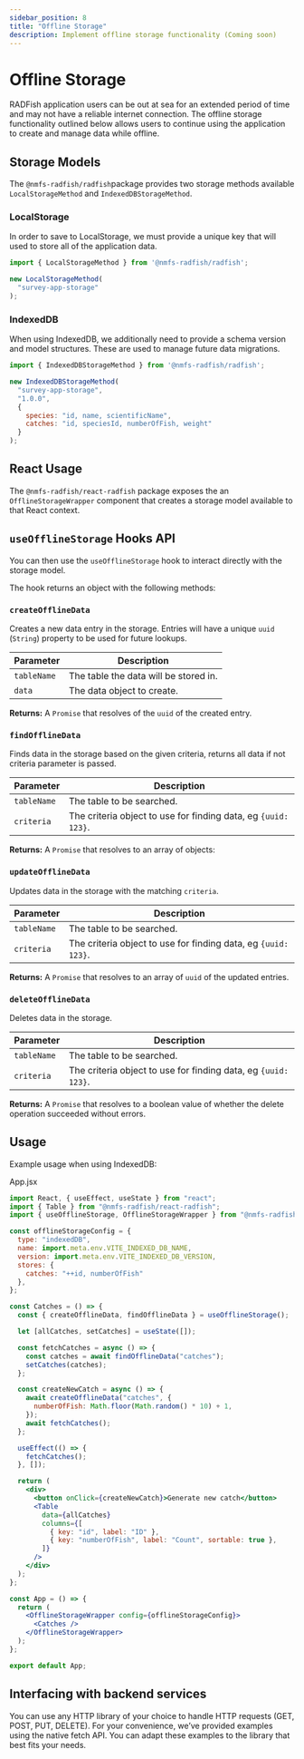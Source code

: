 ```yaml
---
sidebar_position: 8
title: "Offline Storage"
description: Implement offline storage functionality (Coming soon)
---
```


# Offline Storage

RADFish application users can be out at sea for an extended period of time and may not have a reliable internet connection. The offline storage functionality outlined below allows users to continue using the application to create and manage data while offline.

## Storage Models

The `@nmfs-radfish/radfish`package provides two storage methods available `LocalStorageMethod` and `IndexedDBStorageMethod`.

### LocalStorage

In order to save to LocalStorage, we must provide a unique key that will used to store all of the application data.

```js
import { LocalStorageMethod } from '@nmfs-radfish/radfish';

new LocalStorageMethod(
  "survey-app-storage"
);
```

### IndexedDB

When using IndexedDB, we additionally need to provide a schema version and model structures. These are used to manage future data migrations.

```js
import { IndexedDBStorageMethod } from '@nmfs-radfish/radfish';

new IndexedDBStorageMethod(
  "survey-app-storage",
  "1.0.0",
  {
    species: "id, name, scientificName",
    catches: "id, speciesId, numberOfFish, weight"
  }
);
```

## React Usage

The `@nmfs-radfish/react-radfish` package exposes the an `OfflineStorageWrapper` component that creates a storage model available to that React context.

## **`useOfflineStorage` Hooks API**

You can then use the `useOfflineStorage` hook to interact directly with the storage model.

The hook returns an object with the following methods:

### `createOfflineData`

Creates a new data entry in the storage. Entries will have a unique `uuid` (`String`) property to be used for future lookups.

| Parameter   | Description                           |
| ----------- | ------------------------------------- |
| `tableName` | The table the data will be stored in. |
| `data`      | The data object to create.            |

**Returns:** A `Promise` that resolves of the `uuid` of the created entry.

### `findOfflineData`

Finds data in the storage based on the given criteria, returns all data if not criteria parameter is passed.

| Parameter   | Description                                                    |
| ----------- | -------------------------------------------------------------- |
| `tableName` | The table to be searched.                                      |
| `criteria`  | The criteria object to use for finding data, eg `{uuid: 123}`. |

**Returns:** A `Promise` that resolves to an array of objects:

### `updateOfflineData`

Updates data in the storage with the matching `criteria`.

| Parameter   | Description                                                    |
| ----------- | -------------------------------------------------------------- |
| `tableName` | The table to be searched.                                      |
| `criteria`  | The criteria object to use for finding data, eg `{uuid: 123}`. |

**Returns:** A `Promise` that resolves to an array of `uuid` of the updated entries.

### `deleteOfflineData`

 Deletes data in the storage.

| Parameter   | Description                                                    |
| ----------- | -------------------------------------------------------------- |
| `tableName` | The table to be searched.                                      |
| `criteria`  | The criteria object to use for finding data, eg `{uuid: 123}`. |

**Returns:** A `Promise` that resolves to a boolean value of whether the delete operation succeeded without errors.

## **Usage**

Example usage when using IndexedDB:

App.jsx
```jsx
import React, { useEffect, useState } from "react";
import { Table } from "@nmfs-radfish/react-radfish";
import { useOfflineStorage, OfflineStorageWrapper } from "@nmfs-radfish/react-radfish";

const offlineStorageConfig = {
  type: "indexedDB",
  name: import.meta.env.VITE_INDEXED_DB_NAME,
  version: import.meta.env.VITE_INDEXED_DB_VERSION,
  stores: {
    catches: "++id, numberOfFish"
  },
};

const Catches = () => {
  const { createOfflineData, findOfflineData } = useOfflineStorage();

  let [allCatches, setCatches] = useState([]);

  const fetchCatches = async () => {
    const catches = await findOfflineData("catches");
    setCatches(catches);
  };

  const createNewCatch = async () => {
    await createOfflineData("catches", {
      numberOfFish: Math.floor(Math.random() * 10) + 1,
    });
    await fetchCatches();
  };

  useEffect(() => {
    fetchCatches();
  }, []);

  return (
    <div>
      <button onClick={createNewCatch}>Generate new catch</button>
      <Table 
        data={allCatches} 
        columns={[
          { key: "id", label: "ID" },
          { key: "numberOfFish", label: "Count", sortable: true },
        ]} 
      />
    </div>
  );
};

const App = () => {
  return (
    <OfflineStorageWrapper config={offlineStorageConfig}>
      <Catches />
    </OfflineStorageWrapper>
  );
};

export default App;
```

## Interfacing with backend services

You can use any HTTP library of your choice to handle HTTP requests (GET, POST, PUT, DELETE). For your convenience, we’ve provided examples using the native fetch API. You can adapt these examples to the library that best fits your needs.
